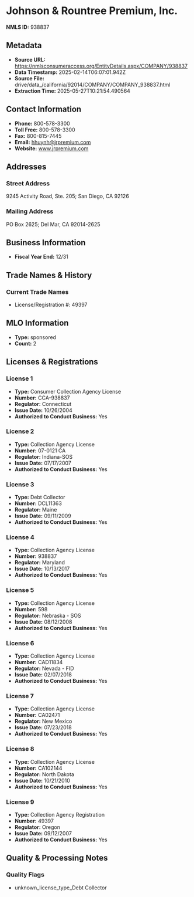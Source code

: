 # Johnson & Rountree Premium, Inc.

**NMLS ID:** 938837

## Metadata
- **Source URL:** https://nmlsconsumeraccess.org/EntityDetails.aspx/COMPANY/938837
- **Data Timestamp:** 2025-02-14T06:07:01.942Z
- **Source File:** drive/data_/california/92014/COMPANY/COMPANY_938837.html
- **Extraction Time:** 2025-05-27T10:21:54.490564

## Contact Information
- **Phone:** 800-578-3300
- **Toll Free:** 800-578-3300
- **Fax:** 800-815-7445
- **Email:** hhuynh@jrpremium.com
- **Website:** www.jrpremium.com

## Addresses
### Street Address
9245 Activity Road, Ste. 205; San Diego, CA 92126

### Mailing Address
PO Box 2625; Del Mar, CA 92014-2625

## Business Information
- **Fiscal Year End:** 12/31

## Trade Names & History
### Current Trade Names
- License/Registration #: 49397

## MLO Information
- **Type:** sponsored
- **Count:** 2

## Licenses & Registrations

### License 1
- **Type:** Consumer Collection Agency License
- **Number:** CCA-938837
- **Regulator:** Connecticut
- **Issue Date:** 10/26/2004
- **Authorized to Conduct Business:** Yes

### License 2
- **Type:** Collection Agency License
- **Number:** 07-0121 CA
- **Regulator:** Indiana-SOS
- **Issue Date:** 07/17/2007
- **Authorized to Conduct Business:** Yes

### License 3
- **Type:** Debt Collector
- **Number:** DCL11363
- **Regulator:** Maine
- **Issue Date:** 09/11/2009
- **Authorized to Conduct Business:** Yes

### License 4
- **Type:** Collection Agency License
- **Number:** 938837
- **Regulator:** Maryland
- **Issue Date:** 10/13/2017
- **Authorized to Conduct Business:** Yes

### License 5
- **Type:** Collection Agency License
- **Number:** 598
- **Regulator:** Nebraska - SOS
- **Issue Date:** 08/12/2008
- **Authorized to Conduct Business:** Yes

### License 6
- **Type:** Collection Agency License
- **Number:** CAD11834
- **Regulator:** Nevada - FID
- **Issue Date:** 02/07/2018
- **Authorized to Conduct Business:** Yes

### License 7
- **Type:** Collection Agency License
- **Number:** CA02471
- **Regulator:** New Mexico
- **Issue Date:** 07/23/2018
- **Authorized to Conduct Business:** Yes

### License 8
- **Type:** Collection Agency License
- **Number:** CA102144
- **Regulator:** North Dakota
- **Issue Date:** 10/21/2010
- **Authorized to Conduct Business:** Yes

### License 9
- **Type:** Collection Agency Registration
- **Number:** 49397
- **Regulator:** Oregon
- **Issue Date:** 09/12/2007
- **Authorized to Conduct Business:** Yes

## Quality & Processing Notes
### Quality Flags
- unknown_license_type_Debt Collector
